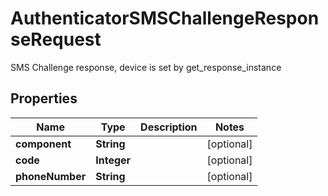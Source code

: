 

# AuthenticatorSMSChallengeResponseRequest

SMS Challenge response, device is set by get_response_instance

## Properties

| Name | Type | Description | Notes |
|------------ | ------------- | ------------- | -------------|
|**component** | **String** |  |  [optional] |
|**code** | **Integer** |  |  [optional] |
|**phoneNumber** | **String** |  |  [optional] |




